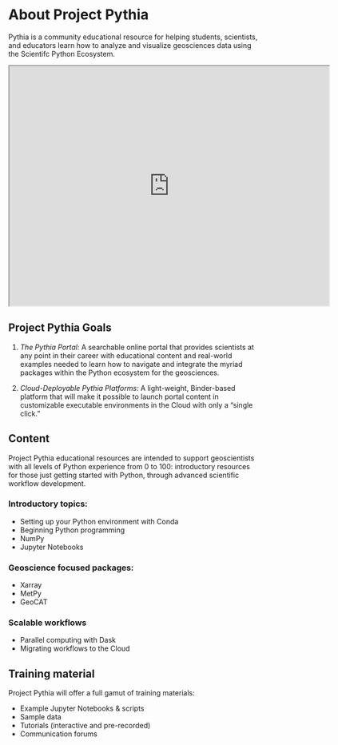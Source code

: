 # About Project Pythia

Pythia is a community educational resource for helping students, scientists,
and educators learn how to analyze and visualize geosciences data using
the Scientifc Python Ecosystem.

<iframe src="https://drive.google.com/file/d/1JfBDF978grhcdIKcRgpPUYD84tX2R9OL/preview" width="640" height="480"></iframe>

## Project Pythia Goals

1. _The Pythia Portal:_ A searchable online portal that
   provides scientists at any point in their career with educational
   content and real-world examples needed to learn how to navigate and
   integrate the myriad packages within the Python ecosystem for the
   geosciences.

2. _Cloud-Deployable Pythia Platforms:_ A light-weight,
   Binder-based platform that will make it possible to launch portal
   content in customizable executable environments in the Cloud with
   only a “single click.”

## Content

Project Pythia educational resources are intended to support
geoscientists with all levels of Python experience from 0 to 100:
introductory resources for those just getting started with Python,
through advanced scientific workflow development.

### Introductory topics:

- Setting up your Python environment with Conda
- Beginning Python programming
- NumPy
- Jupyter Notebooks

### Geoscience focused packages:

- Xarray
- MetPy
- GeoCAT

### Scalable workflows

- Parallel computing with Dask
- Migrating workflows to the Cloud

## Training material

Project Pythia will offer a full gamut of training materials:

- Example Jupyter Notebooks & scripts
- Sample data
- Tutorials (interactive and pre-recorded)
- Communication forums
